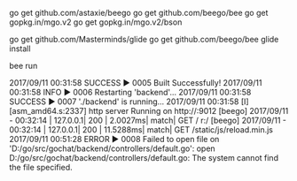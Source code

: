 go get github.com/astaxie/beego
go get github.com/beego/bee
go get gopkg.in/mgo.v2
go get gopkg.in/mgo.v2/bson


go get github.com/Masterminds/glide
go get github.com/beego/bee
glide install

bee run


2017/09/11 00:31:58 SUCCESS  ▶ 0005 Built Successfully!
2017/09/11 00:31:58 INFO     ▶ 0006 Restarting 'backend'...
2017/09/11 00:31:58 SUCCESS  ▶ 0007 './backend' is running...
2017/09/11 00:31:58 [I] [asm_amd64.s:2337] http server Running on http://:9012
[beego] 2017/09/11 - 00:32:14 |      127.0.0.1| 200 |     2.0027ms|   match| GET      /     r:/
[beego] 2017/09/11 - 00:32:14 |      127.0.0.1| 200 |    11.5288ms|   match| GET      /static/js/reload.min.js
2017/09/11 00:51:28 ERROR    ▶ 0008 Failed to open file on 'D:/go/src/gochat/backend/controllers/default.go': open D:/go/src/gochat/backend/controllers/default.go: The system cannot find the file specified.